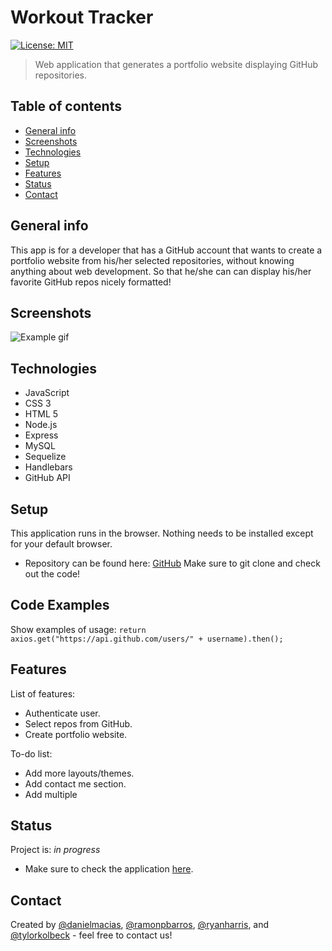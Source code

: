 # Workout Tracker

[![License: MIT](https://img.shields.io/badge/License-MIT-blue.svg)](https://github.com/ramonpbarros/)

> Web application that generates a portfolio website displaying GitHub repositories.

## Table of contents

- [General info](#general-info)
- [Screenshots](#screenshots)
- [Technologies](#technologies)
- [Setup](#setup)
- [Features](#features)
- [Status](#status)
- [Contact](#contact)

## General info

This app is for a developer that has a GitHub account that wants to create a portfolio website from his/her selected repositories, without knowing anything about web development. So that he/she can can display his/her favorite GitHub repos nicely formatted!

## Screenshots

![Example gif](/public/images/project.gif)

## Technologies

- JavaScript
- CSS 3
- HTML 5
- Node.js
- Express
- MySQL
- Sequelize
- Handlebars
- GitHub API

## Setup

This application runs in the browser. Nothing needs to be installed except for your default browser.

- Repository can be found here: [GitHub](https://github.com/ryan-harris/portfolio-builder) Make sure to git clone and check out the code!

## Code Examples

Show examples of usage:
`return axios.get("https://api.github.com/users/" + username).then();`

## Features

List of features:

- Authenticate user.
- Select repos from GitHub.
- Create portfolio website.

To-do list:

- Add more layouts/themes.
- Add contact me section.
- Add multiple

## Status

Project is: _in progress_

- Make sure to check the application [here](https://ghport.herokuapp.com/).

## Contact

Created by [@danielmacias](https://github.com/macias-daniel), [@ramonpbarros](https://ramonpbarros.github.io/), [@ryanharris](https://github.com/ryan-harris), and [@tylorkolbeck](https://github.com/tylorkolbeck) - feel free to contact us!
